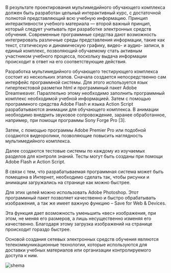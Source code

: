 В результате проектирования мультимедийного обучающего комплекса должен быть разработан цельный интерактивный курс, с достаточной полнотой представляющий всю учебную информацию. Принцип интерактивности учебного материала — второй важный принцип, который следует учитывать при разработке электронных средств обучения. Современные программные средства дают возможность интегрировать различные среды представления информации, такие как текст, статическую и динамическую графику, видео- и аудио- записи, в единый комплекс, позволяющий обучаемому стать активным участником учебного процесса, поскольку выдача информации происходит в ответ на его соответствующие действия.

Разработка мультимедийного обучающего тестирующего комплекса состоит из нескольких этапов. Сначала создается непосредственно сам интерфейс программной системы. Для этого используется язык гипертекстовой разметки html и программный пакет Adobe Dreamweaver. Параллельно этому необходимо заполнить программный комплекс необходимой учебной информацией. Затем с помощью программного средства Adobe Flash и языка Action Script разрабатываются анимации для обучающего комплекса. В анимации необходимо внедрить звуковое сопровождение, заранее обработанное, например, при помощи программы Sony Forge Pro [3].

Затем, с помощью программы Adobe Premier Pro или подобной создаются видеоролики, позволяющие повысить наглядность мультимедийного комплекса.

Далее создаются тестовые системы по каждому из изучаемых разделов для контроля знаний. Тесты могут быть созданы при помощи Adobe Flash и Action Script.

В связи с тем, что разрабатываемая программная система может быть помещена в Интернет, необходимо сделать так, чтобы рисунки и анимации загружались на странице как можно быстрее.

Для этих целей можно использовать Adobe Photoshop. Этот программный пакет позволяет качественно и быстро обрабатывать изображения, а так же имеет важную функцию – Save for Web & Devices.

Эта функция дает возможность уменьшить «вес» изображения, при этом, не меняя его размеров, а лишь несущественно изменяя его качественно. Благодаря этому загрузка изображений на странице происходит гораздо быстрее.

Основой создания сетевых электронных средств обучения являются телекоммуникационные технологии, которые используются для доставки учебных материалов или организации контролируемого доступа к ним.

![shema](https://www.google.ru/url?sa=i&source=images&cd=&cad=rja&uact=8&ved=2ahUKEwiXv7XClvreAhUEiiwKHRBIDwwQjRx6BAgBEAU&url=https%3A%2F%2Fwww.intuit.ru%2Fstudies%2Fcourses%2F12103%2F1165%2Flecture%2F19311&psig=AOvVaw2PjbmEUBISWLMyiRZbfoMl&ust=1543600609778576"Cхема")
